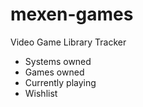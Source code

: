 # mexen-games
Video Game Library Tracker

- Systems owned
- Games owned
- Currently playing
- Wishlist
